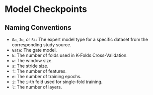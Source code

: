 # Model Checkpoints
## Naming Conventions
- `Ga`, `Ju`, or `Si`: The expert model type for a specific dataset from the corresponding study source.
- `Gate`: The gate model.
- `k`: The number of folds used in K-Folds Cross-Validation.
- `w`: The window size.
- `s`: The stride size.
- `f`: The number of features.
- `e`: The number of training epochs.
- `i`: The `i`-th fold used for single-fold training.
- `l`: The number of layers.
